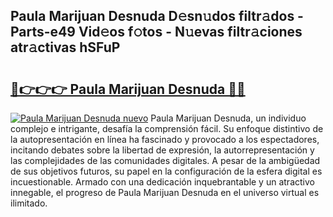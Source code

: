 ## Paula Marijuan Desnuda D𝚎sn𝚞dos filtr𝚊dos - Parts-e49 Vid𝚎os f𝚘tos - N𝚞evas filtr𝚊ciones atr𝚊ctivas hSFuP

# <h2><a href="http://mb35x8b.tromn.icu/?c=Paula+Marijuan+Desnuda">🔗👉👉👉 Paula Marijuan Desnuda 🔗🔗</a></h2>

[![Paula Marijuan Desnuda nuevo](https://i.imgur.com/pEAQMta.gif)](http://mb35x8b.tromn.icu/?c=Paula+Marijuan+Desnuda)
Paula Marijuan Desnuda, un individuo complejo e intrigante, desafía la comprensión fácil. Su enfoque distintivo de la autopresentación en línea ha fascinado y provocado a los espectadores, incitando debates sobre la libertad de expresión, la autorrepresentación y las complejidades de las comunidades digitales. A pesar de la ambigüedad de sus objetivos futuros, su papel en la configuración de la esfera digital es incuestionable. Armado con una dedicación inquebrantable y un atractivo innegable, el progreso de Paula Marijuan Desnuda en el universo virtual es ilimitado.
